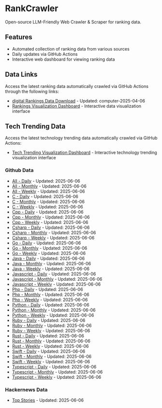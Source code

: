 # RankCrawler

Open-source LLM-Friendly Web Crawler & Scraper for ranking data.

## Features

* Automated collection of ranking data from various sources
* Daily updates via GitHub Actions
* Interactive web dashboard for viewing ranking data


## Data Links

Access the latest ranking data automatically crawled via GitHub Actions through the following links:

* [digital Rankings Data Download](https://github.com/chenjy16/RankCrawler/blob/main/data/1688/digital_computer_2025-04-06.json) - Updated: computer-2025-04-06
* [Rankings Visualization Dashboard](https://chenjy16.github.io/RankCrawler/1688_rankings.html) - Interactive data visualization interface




## Tech Trending Data

Access the latest technology trending data automatically crawled via GitHub Actions:

* [Tech Trending Visualization Dashboard](https://chenjy16.github.io/RankCrawler/tech_trending.html) - Interactive technology trending visualization interface

### Github Data

* [All - Daily](https://github.com/chenjy16/RankCrawler/blob/main/data/github/github_all_daily_2025-06-06.json) - Updated: 2025-06-06
* [All - Monthly](https://github.com/chenjy16/RankCrawler/blob/main/data/github/github_all_monthly_2025-06-06.json) - Updated: 2025-06-06
* [All - Weekly](https://github.com/chenjy16/RankCrawler/blob/main/data/github/github_all_weekly_2025-06-06.json) - Updated: 2025-06-06
* [C - Daily](https://github.com/chenjy16/RankCrawler/blob/main/data/github/github_c_daily_2025-06-06.json) - Updated: 2025-06-06
* [C - Monthly](https://github.com/chenjy16/RankCrawler/blob/main/data/github/github_c_monthly_2025-06-06.json) - Updated: 2025-06-06
* [C - Weekly](https://github.com/chenjy16/RankCrawler/blob/main/data/github/github_c_weekly_2025-06-06.json) - Updated: 2025-06-06
* [Cpp - Daily](https://github.com/chenjy16/RankCrawler/blob/main/data/github/github_cpp_daily_2025-06-06.json) - Updated: 2025-06-06
* [Cpp - Monthly](https://github.com/chenjy16/RankCrawler/blob/main/data/github/github_cpp_monthly_2025-06-06.json) - Updated: 2025-06-06
* [Cpp - Weekly](https://github.com/chenjy16/RankCrawler/blob/main/data/github/github_cpp_weekly_2025-06-06.json) - Updated: 2025-06-06
* [Csharp - Daily](https://github.com/chenjy16/RankCrawler/blob/main/data/github/github_csharp_daily_2025-06-06.json) - Updated: 2025-06-06
* [Csharp - Monthly](https://github.com/chenjy16/RankCrawler/blob/main/data/github/github_csharp_monthly_2025-06-06.json) - Updated: 2025-06-06
* [Csharp - Weekly](https://github.com/chenjy16/RankCrawler/blob/main/data/github/github_csharp_weekly_2025-06-06.json) - Updated: 2025-06-06
* [Go - Daily](https://github.com/chenjy16/RankCrawler/blob/main/data/github/github_go_daily_2025-06-06.json) - Updated: 2025-06-06
* [Go - Monthly](https://github.com/chenjy16/RankCrawler/blob/main/data/github/github_go_monthly_2025-06-06.json) - Updated: 2025-06-06
* [Go - Weekly](https://github.com/chenjy16/RankCrawler/blob/main/data/github/github_go_weekly_2025-06-06.json) - Updated: 2025-06-06
* [Java - Daily](https://github.com/chenjy16/RankCrawler/blob/main/data/github/github_java_daily_2025-06-06.json) - Updated: 2025-06-06
* [Java - Monthly](https://github.com/chenjy16/RankCrawler/blob/main/data/github/github_java_monthly_2025-06-06.json) - Updated: 2025-06-06
* [Java - Weekly](https://github.com/chenjy16/RankCrawler/blob/main/data/github/github_java_weekly_2025-06-06.json) - Updated: 2025-06-06
* [Javascript - Daily](https://github.com/chenjy16/RankCrawler/blob/main/data/github/github_javascript_daily_2025-06-06.json) - Updated: 2025-06-06
* [Javascript - Monthly](https://github.com/chenjy16/RankCrawler/blob/main/data/github/github_javascript_monthly_2025-06-06.json) - Updated: 2025-06-06
* [Javascript - Weekly](https://github.com/chenjy16/RankCrawler/blob/main/data/github/github_javascript_weekly_2025-06-06.json) - Updated: 2025-06-06
* [Php - Daily](https://github.com/chenjy16/RankCrawler/blob/main/data/github/github_php_daily_2025-06-06.json) - Updated: 2025-06-06
* [Php - Monthly](https://github.com/chenjy16/RankCrawler/blob/main/data/github/github_php_monthly_2025-06-06.json) - Updated: 2025-06-06
* [Php - Weekly](https://github.com/chenjy16/RankCrawler/blob/main/data/github/github_php_weekly_2025-06-06.json) - Updated: 2025-06-06
* [Python - Daily](https://github.com/chenjy16/RankCrawler/blob/main/data/github/github_python_daily_2025-06-06.json) - Updated: 2025-06-06
* [Python - Monthly](https://github.com/chenjy16/RankCrawler/blob/main/data/github/github_python_monthly_2025-06-06.json) - Updated: 2025-06-06
* [Python - Weekly](https://github.com/chenjy16/RankCrawler/blob/main/data/github/github_python_weekly_2025-06-06.json) - Updated: 2025-06-06
* [Ruby - Daily](https://github.com/chenjy16/RankCrawler/blob/main/data/github/github_ruby_daily_2025-06-06.json) - Updated: 2025-06-06
* [Ruby - Monthly](https://github.com/chenjy16/RankCrawler/blob/main/data/github/github_ruby_monthly_2025-06-06.json) - Updated: 2025-06-06
* [Ruby - Weekly](https://github.com/chenjy16/RankCrawler/blob/main/data/github/github_ruby_weekly_2025-06-06.json) - Updated: 2025-06-06
* [Rust - Daily](https://github.com/chenjy16/RankCrawler/blob/main/data/github/github_rust_daily_2025-06-06.json) - Updated: 2025-06-06
* [Rust - Monthly](https://github.com/chenjy16/RankCrawler/blob/main/data/github/github_rust_monthly_2025-06-06.json) - Updated: 2025-06-06
* [Rust - Weekly](https://github.com/chenjy16/RankCrawler/blob/main/data/github/github_rust_weekly_2025-06-06.json) - Updated: 2025-06-06
* [Swift - Daily](https://github.com/chenjy16/RankCrawler/blob/main/data/github/github_swift_daily_2025-06-06.json) - Updated: 2025-06-06
* [Swift - Monthly](https://github.com/chenjy16/RankCrawler/blob/main/data/github/github_swift_monthly_2025-06-06.json) - Updated: 2025-06-06
* [Swift - Weekly](https://github.com/chenjy16/RankCrawler/blob/main/data/github/github_swift_weekly_2025-06-06.json) - Updated: 2025-06-06
* [Typescript - Daily](https://github.com/chenjy16/RankCrawler/blob/main/data/github/github_typescript_daily_2025-06-06.json) - Updated: 2025-06-06
* [Typescript - Monthly](https://github.com/chenjy16/RankCrawler/blob/main/data/github/github_typescript_monthly_2025-06-06.json) - Updated: 2025-06-06
* [Typescript - Weekly](https://github.com/chenjy16/RankCrawler/blob/main/data/github/github_typescript_weekly_2025-06-06.json) - Updated: 2025-06-06

### Hackernews Data

* [Top Stories](https://github.com/chenjy16/RankCrawler/blob/main/data/hackernews/hackernews_top_2025-06-06.json) - Updated: 2025-06-06


